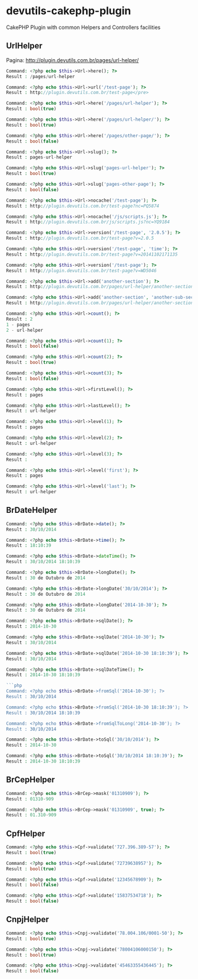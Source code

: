 devutils-cakephp-plugin
=======================

CakePHP Plugin with common Helpers and Controllers facilities

## UrlHelper
Pagina: http://plugin.devutils.com.br/pages/url-helper/

```php
Command: <?php echo $this->Url->here(); ?>
Result : /pages/url-helper
```

```php
Command: <?php echo $this->Url->url('/test-page'); ?>
Result : http://plugin.devutils.com.br/test-page</pre>
```

```php
Command: <?php echo $this->Url->here('/pages/url-helper'); ?>
Result : bool(true)

Command: <?php echo $this->Url->here('/pages/url-helper/'); ?>
Result : bool(true)

Command: <?php echo $this->Url->here('/pages/other-page/'); ?>
Result : bool(false)
```

```php
Command: <?php echo $this->Url->slug(); ?>
Result : pages-url-helper	

Command: <?php echo $this->Url->slug('pages-url-helper'); ?>
Result : bool(true)

Command: <?php echo $this->Url->slug('pages-other-page'); ?>
Result : bool(false)
```

```php
Command: <?php echo $this->Url->nocache('/test-page'); ?>
Result : http://plugin.devutils.com.br/test-page?nc=PQ5874

Command: <?php echo $this->Url->nocache('/js/scripts.js'); ?>
Result : http://plugin.devutils.com.br/js/scripts.js?nc=YQ9184
```

```php
Command: <?php echo $this->Url->version('/test-page', '2.0.5'); ?>
Result : http://plugin.devutils.com.br/test-page?v=2.0.5

Command: <?php echo $this->Url->version('/test-page', 'time'); ?>
Result : http://plugin.devutils.com.br/test-page?v=20141102171135

Command: <?php echo $this->Url->version('/test-page'); ?>
Result : http://plugin.devutils.com.br/test-page?v=WD5046
```

```php
Command: <?php echo $this->Url->add('another-section'); ?>
Result : http://plugin.devutils.com.br/pages/url-helper/another-section

Command: <?php echo $this->Url->add('another-section', 'another-sub-section'); ?>
Result : http://plugin.devutils.com.br/pages/url-helper/another-section/another-sub-section
```

```php
Command: <?php echo $this->Url->count(); ?>
Result : 2
1 - pages
2 - url-helper

Command: <?php echo $this->Url->count(1); ?>
Result : bool(false)

Command: <?php echo $this->Url->count(2); ?>
Result : bool(true)

Command: <?php echo $this->Url->count(3); ?>
Result : bool(false)
```

```php
Command: <?php echo $this->Url->firstLevel(); ?>
Result : pages

Command: <?php echo $this->Url->lastLevel(); ?>
Result : url-helper

Command: <?php echo $this->Url->level(1); ?>
Result : pages

Command: <?php echo $this->Url->level(2); ?>
Result : url-helper

Command: <?php echo $this->Url->level(3); ?>
Result : 

Command: <?php echo $this->Url->level('first'); ?>
Result : pages

Command: <?php echo $this->Url->level('last'); ?>
Result : url-helper
```

## BrDateHelper
```php
Command: <?php echo $this->BrDate->date(); ?>
Result : 30/10/2014

Command: <?php echo $this->BrDate->time(); ?>
Result : 18:10:39

Command: <?php echo $this->BrDate->dateTime(); ?>
Result : 30/10/2014 18:10:39
```

```php
Command: <?php echo $this->BrDate->longDate(); ?>
Result : 30 de Outubro de 2014

Command: <?php echo $this->BrDate->longDate('30/10/2014'); ?>
Result : 30 de Outubro de 2014

Command: <?php echo $this->BrDate->longDate('2014-10-30'); ?>
Result : 30 de Outubro de 2014
```

```php
Command: <?php echo $this->BrDate->sqlDate(); ?>
Result : 2014-10-30

Command: <?php echo $this->BrDate->sqlDate('2014-10-30'); ?>
Result : 30/10/2014

Command: <?php echo $this->BrDate->sqlDate('2014-10-30 18:10:39'); ?>
Result : 30/10/2014

```

```php
Command: <?php echo $this->BrDate->sqlDateTime(); ?>
Result : 2014-10-30 18:10:39

```php
Command: <?php echo $this->BrDate->fromSql('2014-10-30'); ?>
Result : 30/10/2014

Command: <?php echo $this->BrDate->fromSql('2014-10-30 18:10:39'); ?>
Result : 30/10/2014 18:10:39

Command: <?php echo $this->BrDate->fromSqlToLong('2014-10-30'); ?>
Result : 30/10/2014
```

```php
Command: <?php echo $this->BrDate->toSql('30/10/2014'); ?>
Result : 2014-10-30

Command: <?php echo $this->BrDate->toSql('30/10/2014 18:10:39'); ?>
Result : 2014-10-30 18:10:39
```

## BrCepHelper
```php
Command: <?php echo $this->BrCep->mask('01310909'); ?>
Result : 01310-909
```

```php
Command: <?php echo $this->BrCep->mask('01310909', true); ?>
Result : 01.310-909
```

## CpfHelper
```php
Command: <?php echo $this->Cpf->validate('727.396.389-57'); ?>
Result : bool(true)
```

```php
Command: <?php echo $this->Cpf->validate('72739638957'); ?>
Result : bool(true)
```

```php
Command: <?php echo $this->Cpf->validate('12345678909'); ?>
Result : bool(false)
```

```php
Command: <?php echo $this->Cpf->validate('15837534718'); ?>
Result : bool(false)
```

## CnpjHelper
```php
Command: <?php echo $this->Cnpj->validate('78.004.106/0001-50'); ?>
Result : bool(true)
```

```php
Command: <?php echo $this->Cnpj->validate('78004106000150'); ?>
Result : bool(true)
```

```php
Command: <?php echo $this->Cnpj->validate('45463355436445'); ?>
Result : bool(false)
```
